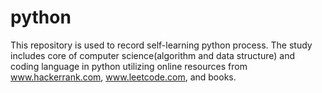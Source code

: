 # python
This repository is used to record self-learning python process.
The study includes core of computer science(algorithm and data structure) and coding language in python utilizing online resources from www.hackerrank.com, www.leetcode.com, and books.
